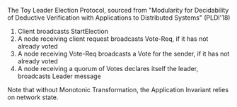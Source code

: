 The Toy Leader Election Protocol, sourced from "Modularity for Decidability of
Deductive Verification with Applications to Distributed Systems" (PLDI'18)

1. Client broadcasts StartElection
2. A node receiving client request broadcasts Vote-Req, if it has not already voted
3. A node receiving Vote-Req broadcasts a Vote for the sender, if it has not already voted
4. A node receiving a quorum of Votes declares itself the leader, broadcasts Leader message

Note that without Monotonic Transformation, the Application Invariant relies on network state.